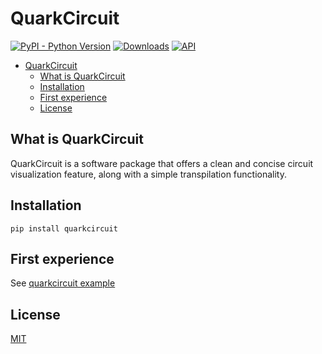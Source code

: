 # QuarkCircuit

[![PyPI - Python Version](https://img.shields.io/badge/python-3.10-pink.svg)](https://pypi.org/project/quarkcircuit/)
[![Downloads](https://static.pepy.tech/badge/quarkcircuit)](https://pepy.tech/project/quarkcircuit)
[![API](https://img.shields.io/badge/API-quarkcircuit-green.svg)](https://quarkstudio.readthedocs.io/en/latest/modules/quark/circuit/)

<!-- TOC --->
- [QuarkCircuit](#quarkcircuit)
  - [What is QuarkCircuit](#what-is-quarkcircuit)
  - [Installation](#installation)
  - [First experience](#first-experience)
  - [License](#license)
<!-- /TOC -->

## What is QuarkCircuit 

QuarkCircuit is a software package that offers a clean and concise circuit visualization feature, along with a simple transpilation functionality.


## Installation

```
pip install quarkcircuit
```

## First experience

See [quarkcircuit example](https://quarkstudio.readthedocs.io/en/latest/usage/quark/example/)

## License

[MIT](LICENSE)